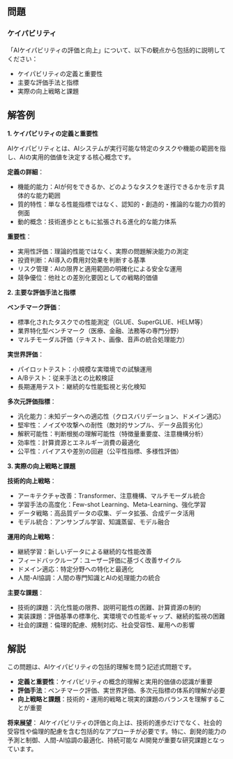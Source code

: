 ## 問題
### ケイパビリティ
「AIケイパビリティの評価と向上」について、以下の観点から包括的に説明してください：

- ケイパビリティの定義と重要性
- 主要な評価手法と指標
- 実際の向上戦略と課題

## 解答例

**1. ケイパビリティの定義と重要性**

AIケイパビリティとは、AIシステムが実行可能な特定のタスクや機能の範囲を指し、AIの実用的価値を決定する核心概念です。

**定義の詳細**：
- 機能的能力：AIが何をできるか、どのようなタスクを遂行できるかを示す具体的な能力範囲
- 質的特性：単なる性能指標ではなく、認知的・創造的・推論的な能力の質的側面
- 動的概念：技術進歩とともに拡張される進化的な能力体系

**重要性**：
- 実用性評価：理論的性能ではなく、実際の問題解決能力の測定
- 投資判断：AI導入の費用対効果を判断する基準
- リスク管理：AIの限界と適用範囲の明確化による安全な運用
- 競争優位：他社との差別化要因としての戦略的価値

**2. 主要な評価手法と指標**

**ベンチマーク評価**：
- 標準化されたタスクでの性能測定（GLUE、SuperGLUE、HELM等）
- 業界特化型ベンチマーク（医療、金融、法務等の専門分野）
- マルチモーダル評価（テキスト、画像、音声の統合処理能力）

**実世界評価**：
- パイロットテスト：小規模な実環境での試験運用
- A/Bテスト：従来手法との比較検証
- 長期運用テスト：継続的な性能監視と劣化検知

**多次元評価指標**：
- 汎化能力：未知データへの適応性（クロスバリデーション、ドメイン適応）
- 堅牢性：ノイズや攻撃への耐性（敵対的サンプル、データ品質劣化）
- 解釈可能性：判断根拠の理解可能性（特徴量重要度、注意機構分析）
- 効率性：計算資源とエネルギー消費の最適化
- 公平性：バイアスや差別の回避（公平性指標、多様性評価）

**3. 実際の向上戦略と課題**

**技術的向上戦略**：
- アーキテクチャ改善：Transformer、注意機構、マルチモーダル統合
- 学習手法の高度化：Few-shot Learning、Meta-Learning、強化学習
- データ戦略：高品質データの収集、データ拡張、合成データ活用
- モデル統合：アンサンブル学習、知識蒸留、モデル融合

**運用的向上戦略**：
- 継続学習：新しいデータによる継続的な性能改善
- フィードバックループ：ユーザー評価に基づく改善サイクル
- ドメイン適応：特定分野への特化と最適化
- 人間-AI協調：人間の専門知識とAIの処理能力の統合

**主要な課題**：
- 技術的課題：汎化性能の限界、説明可能性の困難、計算資源の制約
- 実装課題：評価基準の標準化、実環境での性能ギャップ、継続的監視の困難
- 社会的課題：倫理的配慮、規制対応、社会受容性、雇用への影響

## 解説

この問題は、AIケイパビリティの包括的理解を問う記述式問題です。

- **定義と重要性**：ケイパビリティの概念的理解と実用的価値の認識が重要
- **評価手法**：ベンチマーク評価、実世界評価、多次元指標の体系的理解が必要
- **向上戦略と課題**：技術的・運用的戦略と現実的課題のバランスを理解することが重要

**将来展望**：
AIケイパビリティの評価と向上は、技術的進歩だけでなく、社会的受容性や倫理的配慮を含む包括的なアプローチが必要です。特に、創発的能力の予測と制御、人間-AI協調の最適化、持続可能な AI開発が重要な研究課題となっています。 